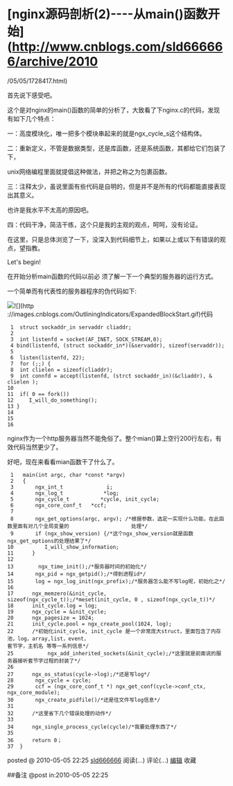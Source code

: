 #  [nginx源码剖析(2)----从main()函数开始](http://www.cnblogs.com/sld666666/archive/2010
/05/05/1728417.html)

首先说下感受吧。

这个是对nginx的main()函数的简单的分析了，大致看了下nginx.c的代码，发现有如下几个特点：

一：高度模块化，唯一把多个模块串起来的就是ngx_cycle_s这个结构体。

二：重新定义，不管是数据类型，还是库函数，还是系统函数，其都给它们包装了下，

unix网络编程里面就提倡这种做法，并把之称之为包裹函数。

三：注释太少，虽说里面有些代码是自明的，但是并不是所有的代码都能直接表现出其意义。

也许是我水平不太高的原因吧。

四：代码干净，简洁干练，这个只是我的主观的观点，呵呵，没有论证。

  

在这里，只是总体浏览了一下，没深入到代码细节上，如果以上或以下有错误的观点，望指教。

Let's begin!  

在开始分析main函数的代码以前必  须了解一下一个典型的服务器的运行方式。

一个简单而有代表性的服务器程序的伪代码如下:

![](http://images.cnblogs.com/OutliningIndicators/ContractedBlock.gif)![](http
://images.cnblogs.com/OutliningIndicators/ExpandedBlockStart.gif)代码

     1  struct sockaddr_in servaddr cliaddr;  
     2   
     3  int listenfd = socket(AF_INET, SOCK_STREAM,0);  
     4 bind(listenfd, (struct sockaddr_in*)(&servaddr), sizeof(servaddr));  
     5   
     6  listen(listenfd, 22);  
     7  for (;;) {  
     8  int clielen = sizeof(cliaddr);  
     9  int connfd = accept(listenfd, (strct sockaddr_in)(&cliaddr), & clielen );  
    10   
    11  if( 0 == fork())  
    12     I_will_do_something();  
    13 }  
    14     
    15   
    16  

nginx作为一个http服务器当然不能免俗了。整个mian()算上空行200行左右，有效代码当然更少了。

好吧，现在来看看mian函数干了什么了。

     1   main(int argc, char *const *argv)  
     2   {  
     3       ngx_int_t              i;  
     4       ngx_log_t             *log;  
     5       ngx_cycle_t          *cycle, init_cycle;  
     6       ngx_core_conf_t   *ccf;  
     7     
     8       ngx_get_options(argc, argv); /*根据参数，选定一实现什么功能，在此函数里面有对几个全局变量的                    处理*/  
     9       if (ngx_show_version) {/*这个ngx_show_version就是函数ngx_get_options的处理结果了*/  
    10          I_will_show_information;  
    11      }  
    12    
    13        ngx_time_init();/*服务器时间的初始化*/  
    14       ngx_pid = ngx_getpid();/*得到进程id*/  
    15       log = ngx_log_init(ngx_prefix);/*服务器怎么能不写log呢，初始化之*/  
    16    
    17      ngx_memzero(&init_cycle, sizeof(ngx_cycle_t));/*meset(init_cycle, 0 , sizeof(ngx_cycle_t))*/  
    18      init_cycle.log = log;  
    19      ngx_cycle = &init_cycle;  
    20      ngx_pagesize = 1024;  
    21      init_cycle.pool = ngx_create_pool(1024, log);  
    22      /*初始化init_cycle, init_cycle 是一个非常庞大struct，里面包含了内存池，log，array,list，event，
    套节字，主机名 等等一系列信息*/       
    25           ngx_add_inherited_sockets(&init_cycle);/*这里就是前面说的服务器接听套节字过程的封装了*/  
    26      
    27      ngx_os_status(cycle->log);/*还是写log*/  
    28       ngx_cycle = cycle;  
    29       ccf = (ngx_core_conf_t *) ngx_get_conf(cycle->conf_ctx, ngx_core_module);  
    30       ngx_create_pidfile()/*还是往文件写log信息*/  
    31   
    32      /*这里省下几个错误处理的动作*/  
    33    
    34      ngx_single_process_cycle(cycle)/*我要处理东西了*/  
    35    
    36      return 0；  
    37  }

posted @ 2010-05-05 22:25 [sld666666](http://www.cnblogs.com/sld666666/)
阅读(...) 评论(...) [编辑](https://i.cnblogs.com/EditPosts.aspx?postid=1728417) 收藏

##备注 
 @post in:2010-05-05 22:25